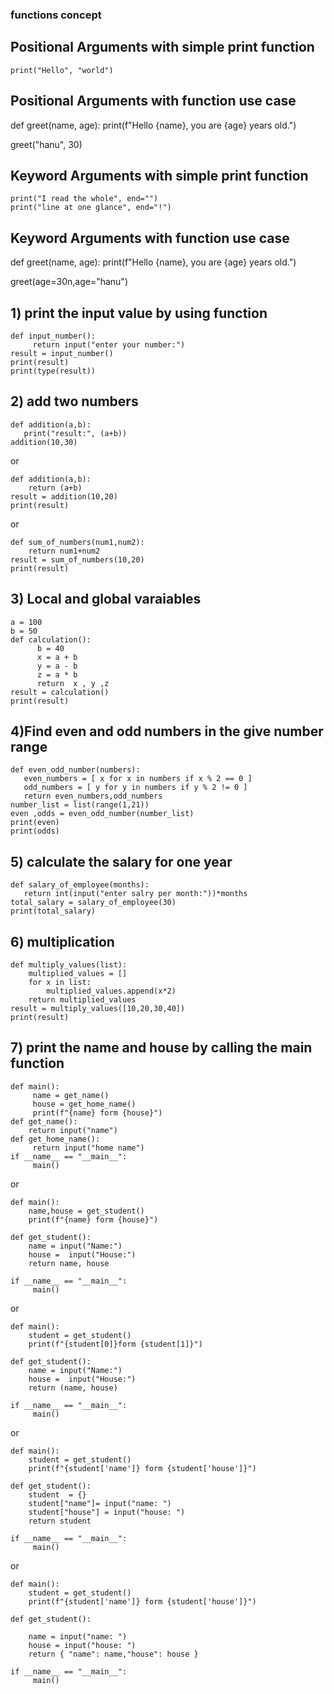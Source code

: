 ### functions concept ####
## Positional Arguments with simple print function
```
print("Hello", "world")
```
## Positional Arguments with function use case
def greet(name, age):
    print(f"Hello {name}, you are {age} years old.")

greet("hanu", 30)

## Keyword Arguments with simple print function
```
print("I read the whole", end="")
print("line at one glance", end="!")

```
## Keyword Arguments with function use case
def greet(name, age):
    print(f"Hello {name}, you are {age} years old.")

greet(age=30n,age="hanu")
## 1) print the input value by using function

```
def input_number():
     return input("enter your number:")
result = input_number()
print(result)
print(type(result))
```
## 2) add two numbers
```
def addition(a,b):
   print("result:", (a+b))
addition(10,30)
```
or
```
def addition(a,b):
    return (a+b)  
result = addition(10,20)
print(result)
```
or
```
def sum_of_numbers(num1,num2):
    return num1+num2
result = sum_of_numbers(10,20)
print(result)
```
## 3)  Local and global varaiables
```
a = 100
b = 50
def calculation():
      b = 40
      x = a + b
      y = a - b
      z = a * b
      return  x , y ,z
result = calculation()
print(result)
```
## 4)Find even and odd numbers in the give number range
```
def even_odd_number(numbers):
   even_numbers = [ x for x in numbers if x % 2 == 0 ]
   odd_numbers = [ y for y in numbers if y % 2 != 0 ]
   return even_numbers,odd_numbers
number_list = list(range(1,21))
even ,odds = even_odd_number(number_list)
print(even)
print(odds)
```
## 5) calculate the salary for one year
```
def salary_of_employee(months):
   return int(input("enter salry per month:"))*months
total_salary = salary_of_employee(30)
print(total_salary)

```
## 6) multiplication
```
def multiply_values(list):
    multiplied_values = []
    for x in list:
        multiplied_values.append(x*2)
    return multiplied_values
result = multiply_values([10,20,30,40])
print(result)
```
## 7) print the name and house by calling the main function

```
def main():
     name = get_name()
     house = get_home_name()
     print(f"{name} form {house}")
def get_name():
    return input("name")
def get_home_name():
     return input("home name")
if __name__ == "__main__":
     main()
```
or
```
def main():
    name,house = get_student()
    print(f"{name} form {house}")

def get_student():
    name = input("Name:")
    house =  input("House:")
    return name, house

if __name__ == "__main__":
     main()
```
or
```
def main():
    student = get_student()
    print(f"{student[0]}form {student[1]}")

def get_student():
    name = input("Name:")
    house =  input("House:")
    return (name, house)

if __name__ == "__main__":
     main()
```
or
```
def main():
    student = get_student()
    print(f"{student['name']} form {student['house']}")

def get_student():
    student  = {}
    student["name"]= input("name: ")
    student["house"] = input("house: ")
    return student

if __name__ == "__main__":
     main()
```
or

```
def main():
    student = get_student()
    print(f"{student['name']} form {student['house']}")

def get_student():
   
    name = input("name: ")
    house = input("house: ")
    return { "name": name,"house": house }

if __name__ == "__main__":
     main()
```